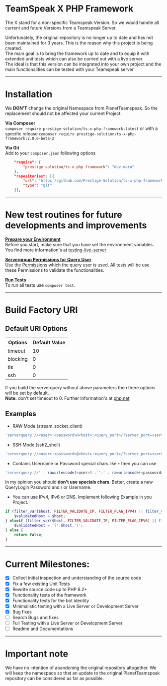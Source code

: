 # TeamSpeak X PHP Framework

The X stand for a non-specific Teamspeak Version. So we would handle all current and future Versions from a Teamspeak Server.

Unfortunately, the original repository is no longer up to date and has not been maintained for 3 years. This is the reason why this project is being created.<br>
The main goal is to bring the framework up to date and to equip it with extended unit tests which can also be carried out with a live server.<br>
The ideal is that this version can be integrated into your own project and the main functionalities can be tested with your Teamspeak server.

---

# Installation
We **DON'T** change the original Namespace from PlanetTeamspeak. So the replacement should not be affected your current Project.

**Via Composer**<br>
``composer require prestige-solution/ts-x-php-framework:latest`` or with a specific release ``composer require prestige-solution/ts-x-php-framework:2.0.0-beta-2``

**Via Git**<br>
Add to your ``composer.json`` following options
```json
    "require": {
        "prestige-solution/ts-x-php-framework": "dev-main"
    },
    "repositories": [{
        "url": "https://github.com/Prestige-Solution/ts-x-php-framework.git",
        "type": "git"
    }],
```

---

# New test routines for future developments and improvements 
**<u>Prepare your Environment</u>**<br>
Before you start, make sure that you have set the environment variables. You find more information's at [testing-live-server](doc/testing-live-server.md)

**<u>Servergroup Permissions for Query User</u>**<br>
Use the [Permissions](doc/query_user_servergroup_export.csv) which the query user is used. All tests will be use these Permissions to validate the functionalities.

**<u>Run Tests</u>**<br>
To run all tests use `composer test`. <br>

--- 

# Build Factory URI
## Default URI Options
| Options  | Default Value |
|----------|---------------|
| timeout  | 10            |
| blocking | 0             |
| tls      | 0             |
| ssh      | 0             |

If you build the serverquery without above parameters then there options will be set by default.<br>
**Note:** don't set timeout to 0. Further Information's at [php.net](https://www.php.net/manual/de/function.stream-select.php)

## Examples
- RAW Mode (stream_socket_client)
```php
'serverquery://<user>:<password>@<host>:<query_port>/?server_port=<server_port>&ssh=0&no_query_clients=0&blocking=0&timeout=30&nickname=<bot_name>'
```

- SSH Mode (ssh2_shell)
```php
'serverquery://<user>:<password>@<host>:<query_port>/?server_port=<server_port>&ssh=1&no_query_clients=0&blocking=0&timeout=30&nickname=<bot_name>'
```

- Contains Username or Password special chars like ``+`` then you can use
```php
'serverquery://' . rawurlencode(<user>) . ':' . rawurlencode(<password>) .' @<host>:<query_port>/?server_port=<server_port>&ssh=1&no_query_clients=0&blocking=0&timeout=30&nickname=<bot_name>'
```
In my opinion you should **don't use specials chars**. Better, create a new QueryLogin Password and / or Username.

- You can use IPv4, IPv6 or DNS. Implement following Example in you Project.
```php
if (filter_var($host, FILTER_VALIDATE_IP, FILTER_FLAG_IPV4) || filter_var(gethostbyname($host), FILTER_VALIDATE_IP, FILTER_FLAG_IPV4)) {
    $validatedHost = $host;
} elseif (filter_var($host, FILTER_VALIDATE_IP, FILTER_FLAG_IPV6) || filter_var(gethostbyname($host), FILTER_VALIDATE_IP, FILTER_FLAG_IPV6)) {
    $validatedHost = '['.$host.']';
} else {
    return false;
}
```

---

# Current Milestones:
- [x] Collect initial inspection and understanding of the source code
- [x] Fix a few existing Unit Tests
- [x] Rewrite source code up to PHP 8.2+
- [x] Functionality tests of the framework
- [x] Functionality tests for the bot identity
- [x] Minimalistic testing with a Live Server or Development Server
- [x] Bug fixes
- [ ] Search Bugs and fixes
- [ ] Full Testing with a Live Server or Development Server
- [ ] Readme and Documentations

---

# Important note
We have no intention of abandoning the original repository altogether. We will keep the namespace so that an update to the original PlanetTeamspeak repository can be considered as far as possible. 
